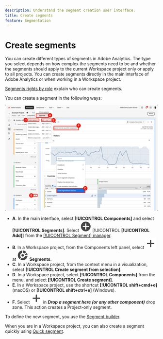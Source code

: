 ```yaml
---
description: Understand the segment creation user interface.
title: Create segments
feature: Segmentation
---
```

# Create segments

You can create different types of segments in Adobe Analytics.  The type you select depends on how complex the segments need to be and whether the segments should apply to the current Workspace project only or apply to all projects. You can create segments directly in the main interface of Adobe Analytics or when working in a Workspace project. 

[Segments rights by role](/help/components/segmentation/seg-reference/seg-rights.md) explain who can create segments.

You can create a segment in the following ways:

![Ways to create a segment](assets/create-segment.png)

* **A**. In the main interface, select **[!UICONTROL Components]** and select **[!UICONTROL Segments]**. Select ![AddCircle](/help/assets/icons/AddCircle.svg) [!UICONTROL **[!UICONTROL Add]**] from the [[!UICONTROL Segment] manager](/help/components/segments/seg-manage.md). 
* **B**. In a Workspace project, from the Components left panel, select ![Add](/help/assets/icons/Add.svg) at ![Segment](/help/assets/icons/Segmentation.svg) **Segments**.
* **C**. In a Workspace project, from the context menu in a visualization, select **[!UICONTROL Create segment from selection]**.
* **D**. In a Workspace project, select **[!UICONTROL Components]** from the menu, and select **[!UICONTROL Create segment]**. 
* **E**. In a Workspace project, use the shortcut **[!UICONTROL shift+cmd+e]** (macOS) or **[!UICONTROL shift+ctrl+e]** (Windows).
* **F**. Select ![Add](/help/assets/icons/Add.svg) in ***Drop a segment here (or any other component)*** drop zone. This action creates a Project-only segment.

To define the new segment, you use the [Segment builder](/help/components/segments/seg-builder.md).

When you are in a Workspace project, you can also create a segment quickly using [Quick segment](/help/components/segments/seg-quick.md).
